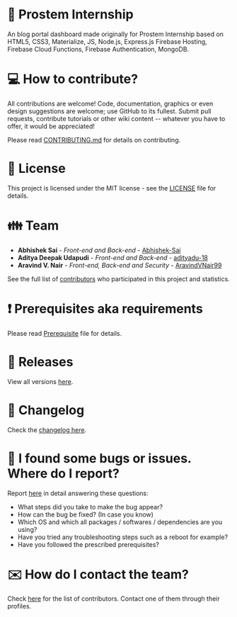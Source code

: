 # :office: Prostem Internship

An blog portal dashboard made originally for Prostem Internship based on HTML5, CSS3, Materialize, JS, Node.js, Express.js Firebase Hosting, Firebase Cloud Functions, Firebase Authentication, MongoDB.

# :computer: How to contribute?

All contributions are welcome! Code, documentation, graphics or even design suggestions are welcome; use GitHub to its fullest. Submit pull requests, contribute tutorials or other wiki content -- whatever you have to offer, it would be appreciated!

Please read [CONTRIBUTING.md](https://github.com/aravindvnair99/Prostem-Internship/blob/master/CONTRIBUTING.md) for details on contributing.

# :scroll: License

This project is licensed under the MIT license - see the [LICENSE](LICENSE) file for details.

# :family: Team

* **Abhishek Sai** - *Front-end and Back-end* - [Abhishek-Sai](https://github.com/Abhishek-Sai)
* **Aditya Deepak Udapudi** - *Front-end and Back-end* - [adityadu-18](https://github.com/adityadu-18)
* **Aravind V. Nair** - *Front-end, Back-end and Security* - [AravindVNair99](https://github.com/aravindvnair99)

See the full list of [contributors](https://github.com/aravindvnair99/Prostem-Internship/graphs/contributors) who participated in this project and statistics.

# :heavy_exclamation_mark: Prerequisites aka requirements

Please read [Prerequisite](Prerequisite.md) file for details.

# :bookmark: Releases

View all versions [here](https://github.com/aravindvnair99/Prostem-Internship/releases).

# :scroll: Changelog

Check the [changelog here](https://github.com/aravindvnair99/Prostem-Internship/commits/master).

# :memo: I found some bugs or issues. Where do I report?

Report [here](https://github.com/aravindvnair99/Prostem-Internship/issues/new/choose) in detail answering these questions:

* What steps did you take to make the bug appear?
* How can the bug be fixed? (In case you know)
* Which OS and which all packages / softwares / dependencies are you using?
* Have you tried any troubleshooting steps such as a reboot for example?
* Have you followed the prescribed prerequisites?

# :envelope: How do I contact the team?

Check [here](https://github.com/aravindvnair99/Prostem-Internship/graphs/contributors) for the list of contributors. Contact one of them through their profiles.